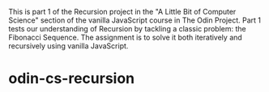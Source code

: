 This is part 1 of the Recursion project in the "A Little Bit of Computer Science" section of the vanilla JavaScript 
course in The Odin Project. Part 1 tests our understanding of Recursion by tackling a classic problem: the Fibonacci 
Sequence. The assignment is to solve it both iteratively and recursively using vanilla JavaScript.
 
# odin-cs-recursion
